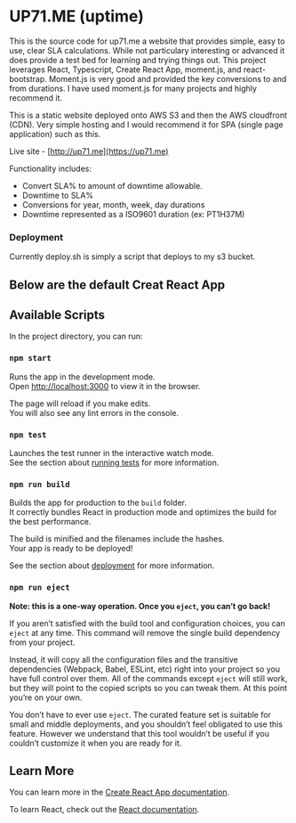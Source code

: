 # UP71.ME (uptime)

This is the source code for up71.me a website that provides simple, easy to use, clear SLA calculations.  While not particulary interesting or advanced it does provide a test bed for learning and trying things out.  This project leverages React, Typescript, Create React App, moment.js, and react-bootstrap.  Moment.js is very good and provided the key conversions to and from durations.  I have used moment.js for many projects and highly recommend it.

This is a static website deployed onto AWS S3 and then the AWS cloudfront (CDN).  Very simple hosting and I would recommend it for SPA (single page application) such as this.

Live site - [http://up71.me](https://up71.me)

Functionality includes:
* Convert SLA% to amount of downtime allowable.
* Downtime to SLA%
* Conversions for year, month, week, day durations
* Downtime represented as a ISO9601 duration (ex: PT1H37M) 

### Deployment
Currently deploy.sh is simply a script that deploys to my s3 bucket.

## Below are the default Creat React App 

## Available Scripts

In the project directory, you can run:

### `npm start`

Runs the app in the development mode.<br>
Open [http://localhost:3000](http://localhost:3000) to view it in the browser.

The page will reload if you make edits.<br>
You will also see any lint errors in the console.

### `npm test`

Launches the test runner in the interactive watch mode.<br>
See the section about [running tests](https://facebook.github.io/create-react-app/docs/running-tests) for more information.

### `npm run build`

Builds the app for production to the `build` folder.<br>
It correctly bundles React in production mode and optimizes the build for the best performance.

The build is minified and the filenames include the hashes.<br>
Your app is ready to be deployed!

See the section about [deployment](https://facebook.github.io/create-react-app/docs/deployment) for more information.

### `npm run eject`

**Note: this is a one-way operation. Once you `eject`, you can’t go back!**

If you aren’t satisfied with the build tool and configuration choices, you can `eject` at any time. This command will remove the single build dependency from your project.

Instead, it will copy all the configuration files and the transitive dependencies (Webpack, Babel, ESLint, etc) right into your project so you have full control over them. All of the commands except `eject` will still work, but they will point to the copied scripts so you can tweak them. At this point you’re on your own.

You don’t have to ever use `eject`. The curated feature set is suitable for small and middle deployments, and you shouldn’t feel obligated to use this feature. However we understand that this tool wouldn’t be useful if you couldn’t customize it when you are ready for it.

## Learn More

You can learn more in the [Create React App documentation](https://facebook.github.io/create-react-app/docs/getting-started).

To learn React, check out the [React documentation](https://reactjs.org/).
